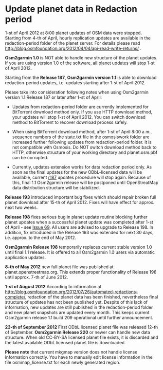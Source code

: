 # Update planet data in Redaction period #

1-st of April 2012 at 8:00 planet updates of OSM data were stopped. Starting from 4-th of April, hourly replication updates are available in the redaction-period folder of the planet server. For details please read  http://blog.osmfoundation.org/2012/04/04/api-read-write-returns/ .

**Osm2garmin 1.0** is NOT able to handle new structure of the planet updates. If you are using version 1.0 of the software, all planet updates will stop 1-st of April 2012.

Starting from the **Release 187**, **Osm2garmin version 1.1** is able to download redaction-period updates, i.e. updates starting after 1-st of April 2012.

Please take into consideration following notes when using Osm2garmin version 1.1 Release 187 or later after 1-st of April:

  * Updates from redaction-period folder are currently implemented for BitTorrent download method only. If you use HTTP download method, your updates will stop 1-st of April 2012. You can switch download method to BitTorrent to recover download process safely.

  * When using BitTorrent download method, after 1-st of April 8:00 a.m., sequence numbers of the state.txt file in the osmosiswork folder are increased further following updates from redaction-period folder. It is not compatible with Osmosis. Do NOT switch download method back to HTTP, otherwise structure of your working directory and planet.osm.pbf can be corrupted.

  * Currently, updates extension works for data redaction period only. As soon as the final updates for the new ODbL-licensed data will be available, current [r187](https://code.google.com/p/osm2garmin/source/detail?r=187) updates procedure will stop again. Because of this, final 1.1 Osm2garmin release will be postponed until OpenStreatMap data distribution structure will be stabilized.

**Release 193** introduced important bug fixes which should repair broken full planet download after 15-th of April 2012. Fixes will have effect for approx. next two weeks.

**Release 198** fixes serious bug in planet update routine blocking further planet updates when a successful planet update was completed after 1-st of April - see [Issue 69](https://code.google.com/p/osm2garmin/issues/detail?id=69). All users are advised to upgrade to Release 198. In addition, fix introduced in the Release 193 was extended for next 30 days, i.e. approx. to the end of May 2012.

**Osm2garmin Release 198** temporarily replaces current stable version 1.0 until final 1.1 release. It is offered to all Osm2garmin 1.0 users via automatic application updates.

**8-th of May 2012** new full planet file was published at planet.openstreetmap.org. This extends proper functionality of Release 198 until approx. 7-th of June 2012.

**1-st of August 2012** According to information at http://blog.osmfoundation.org/2012/07/26/automated-redactions-complete/, redaction of the planet data has been finished, nevertheless final structure of updates has not been published yet. Despite of this lack of information, new updates are still published in the redaction-period folder and new planet snapshots are updated every month. This keeps current Osm2garmin release 1.1 build 209 operational until further announcement.

**23-th of September 2012** First ODbL licensed planet file was released 12-th of September. **Osm2garmin Release 220** or newer can handle new data structure. When old CC-BY-SA licensed planet file exists, it is discarded and the latest available ODbL licensed planet file is downloaded.

**Please note** that current mkgmap version does not handle license information correctly. You have to manually edit license information in the file osmmap\_license.txt for each newly generated region.